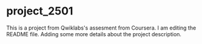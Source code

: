 # project_2501
This is a project from Qwiklabs's assesment from Coursera.
I am editing the README file. Adding some more details about the project description.

